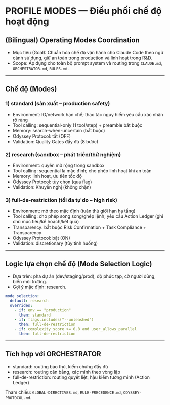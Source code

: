 # PROFILE MODES — Điều phối chế độ hoạt động
## (Bilingual) Operating Modes Coordination

- Mục tiêu (Goal): Chuẩn hóa chế độ vận hành cho Claude Code theo ngữ cảnh sử dụng, giữ an toàn trong production và linh hoạt trong R&D.
- Scope: Áp dụng cho toàn bộ prompt system và routing trong `CLAUDE.md`, `ORCHESTRATOR.md`, `RULES.md`.

---

## Chế độ (Modes)

### 1) standard (sản xuất – production safety)
- Environment: IO/network hạn chế; thao tác nguy hiểm yêu cầu xác nhận rõ ràng
- Tool calling: sequential-only (1 tool/step) + preamble bắt buộc
- Memory: search-when-uncertain (bắt buộc)
- Odyssey Protocol: tắt (OFF)
- Validation: Quality Gates đầy đủ (8 bước)

### 2) research (sandbox – phát triển/thử nghiệm)
- Environment: quyền mở rộng trong sandbox
- Tool calling: sequential là mặc định; cho phép linh hoạt khi an toàn
- Memory: linh hoạt, ưu tiên tốc độ
- Odyssey Protocol: tùy chọn (qua flag)
- Validation: Khuyến nghị (không chặn)

### 3) full-de-restriction (tối đa tự do – high risk)
- Environment: mở theo mặc định (tuân thủ giới hạn hạ tầng)
- Tool calling: cho phép song song/ghép lệnh; yêu cầu Action Ledger (ghi chú mục tiêu/kế hoạch/kết quả)
- Transparency: bắt buộc Risk Confirmation + Task Compliance + Transparency
- Odyssey Protocol: bật (ON)
- Validation: discretionary (tùy tình huống)

---

## Logic lựa chọn chế độ (Mode Selection Logic)
- Dựa trên: pha dự án (dev/staging/prod), độ phức tạp, cờ người dùng, biến môi trường.
- Gợi ý mặc định: research.

```yaml
mode_selection:
  default: research
  overrides:
    - if: env == "production"
      then: standard
    - if: flags.includes("--unleashed")
      then: full-de-restriction
    - if: complexity_score >= 0.8 and user_allows_parallel
      then: full-de-restriction
```

---

## Tích hợp với ORCHESTRATOR
- standard: routing bảo thủ, kiểm chứng đầy đủ
- research: routing cân bằng, xác minh theo vòng lặp
- full-de-restriction: routing quyết liệt, hậu kiểm tường minh (Action Ledger)

Tham chiếu: `GLOBAL-DIRECTIVES.md`, `RULE-PRECEDENCE.md`, `ODYSSEY-PROTOCOL.md`.
